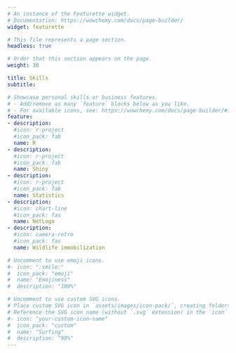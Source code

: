 ```yaml
---
# An instance of the Featurette widget.
# Documentation: https://wowchemy.com/docs/page-builder/
widget: featurette

# This file represents a page section.
headless: true

# Order that this section appears on the page.
weight: 30

title: Skills
subtitle:

# Showcase personal skills or business features.
# - Add/remove as many `feature` blocks below as you like.
# - For available icons, see: https://wowchemy.com/docs/page-builder/#icons
feature:
- description: 
  #icon: r-project
  #icon_pack: fab
  name: R
- description: 
  #icon: r-project
  #icon_pack: fab
  name: Shiny
- description: 
  #icon: r-project
  #icon_pack: fab
  name: Statistics
- description: 
  #icon: chart-line
  #icon_pack: fas
  name: NetLogo
- description: 
  #icon: camera-retro
  #icon_pack: fas
  name: Wildlife immobilization

# Uncomment to use emoji icons.
#- icon: ":smile:"
#  icon_pack: "emoji"
#  name: "Emojiness"
#  description: "100%"  

# Uncomment to use custom SVG icons.
# Place custom SVG icon in `assets/images/icon-pack/`, creating folders if necessary.
# Reference the SVG icon name (without `.svg` extension) in the `icon` field.
#- icon: "your-custom-icon-name"
#  icon_pack: "custom"
#  name: "Surfing"
#  description: "90%"
---
```

